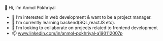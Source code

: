  👋 Hi, I’m Anmol Pokhriyal

- 👀 I’m interested in web development & want to be a project manager.
- 🌱 I’m currently learning backend(SQL,reactJS etc).
- 💞️ I’m looking to collaborate on projects related to frontend development 
- 📫 www.linkedin.com/in/anmol-pokhriyal-a190112007p

<!---
Anmol-Pokhriyal/Anmol-Pokhriyal is a ✨ special ✨ repository because its `README.md` (this file) appears on your GitHub profile.
You can click the Preview link to take a look at your changes.
--->
